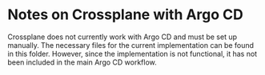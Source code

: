 # Notes on Crossplane with Argo CD

Crossplane does not currently work with Argo CD and must be set up manually. The necessary files for the current implementation can be found in this folder. However, since the implementation is not functional, it has not been included in the main Argo CD workflow.